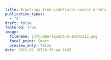 ```yaml
---
title: Ergotropy from indefinite causal orders
publication_types:
  - "3"
draft: false
featured: true
image:
  filename: infnumbersquantum-1024x513.png
  focal_point: Smart
  preview_only: false
date: 2021-01-10T16:36:44.146Z
---
```

